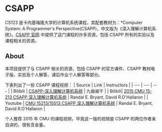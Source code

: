 # CSAPP

CS123 是卡内基梅隆大学的计算机系统课程，其配套教材为：*Computer System: A Programmer's Perspective(CSAPP)，中文版为《深入理解计算机系统》。[CSAPP 官网](http://csapp.cs.cmu.edu) 中提供了这门课程的许多资源，包括 CSAPP 所有的实验以及课程相关的资源。


## About
本项目提供了与 CSAPP 相关的资源，包括 CSAPP 的官方课件、CSAPP 教材电子版、实验及个人解答、课后作业个人解答等部分。

下表列出了一些 CSAPP 课程视频：
| Source | Link | Instructors |
| --- | --- | --- |
| Bilibili | [CSAPP-深入理解计算机系统](https://www.bilibili.com/video/BV1cD4y1D7uR/) | 九曲阑干 |
| Bilibili| [2015 CMU 15-213 CSAPP 深入理解计算机系统](https://www.bilibili.com/video/BV1iW411d7hd/) | Randal E. Bryant, David R.O'Hallaron |
| Youtube | [CMU 15213/15513 CSAPP 深入理解计算机系统](https://www.youtube.com/watch?v=ScMxnXq6fbI&list=PLcQU3vbfgCc9sVAiHf5761UUApjZ3ZD3x) | Randal E. Bryant, David R.O'Hallaron |

个人推荐 2015 年 CMU 的课程视频，毕竟这一版的视频是 CSAPP 的两位作者亲自讲的，很有含金量。

